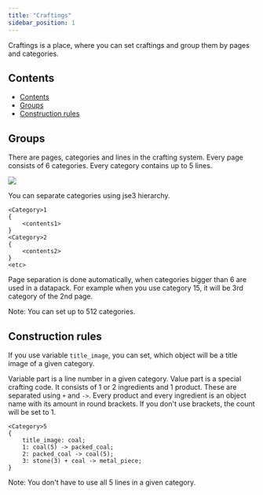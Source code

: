 ```yaml
---
title: "Craftings"
sidebar_position: 1
---
```


Craftings is a place, where you can set craftings and group them by pages and categories.

## Contents

- [Contents](#contents)
- [Groups](#groups)
- [Construction rules](#construction-rules)

## Groups

There are pages, categories and lines in the crafting system.
Every page consists of 6 categories. Every category contains up to 5 lines.

![](/img/crafting1.png)

You can separate categories using jse3 hierarchy.

```text
<Category>1
{
    <contents1>
}
<Category>2
{
    <contents2>
}
<etc>
```

Page separation is done automatically, when categories bigger than 6 are used in a datapack.
For example when you use category 15, it will be 3rd category of the 2nd page.

Note: You can set up to 512 categories.

## Construction rules

If you use variable `title_image`, you can set, which object will
be a title image of a given category.

Variable part is a line number in a given category.
Value part is a special crafting code. It consists of 1 or 2 ingredients
and 1 product. These are separated using `+` and `->`.
Every product and every ingredient is an object name with its amount in round
brackets. If you don't use brackets, the count will be set to 1.

```text
<Category>5
{
	title_image: coal;
	1: coal(5) -> packed_coal;
	2: packed_coal -> coal(5);
	3: stone(3) + coal -> metal_piece;
}
```

Note: You don't have to use all 5 lines in a given category.
